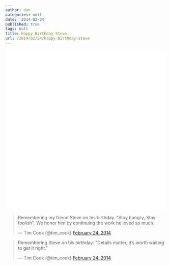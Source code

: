 ```yaml
---
author: dan
categories: null
date: '2014-02-24'
published: true
tags: null
title: Happy Birthday Steve
url: /2014/02/24/happy-birthday-steve
---
```



<script async src="//platform.twitter.com/widgets.js" charset="utf-8"></script>

<img class="lazy img-rounded img-responsive" src="data:image/gif;base64,R0lGODlhAQABAIABAP///wAAACwAAAAAAQABAAACAkQBADs=" alt="Steve Jobs" data-src="/assets/img/SteveJobsCloseUp-lg.jpg" width="750">

<div class="row">
  <div class="col-md-6">
    <blockquote class="twitter-tweet" lang="en"><p>Remembering my friend Steve on his birthday. &quot;Stay hungry, Stay foolish&quot;. We honor him by continuing the work he loved so much.</p>&mdash; Tim Cook (@tim_cook) <a href="https://twitter.com/tim_cook/statuses/437966455229804545">February 24, 2014</a></blockquote>
  </div>
  <div class="col-md-6">
    <blockquote class="twitter-tweet" lang="en"><p>Remembering Steve on his birthday: &quot;Details matter, it’s worth waiting to get it right.&quot;</p>&mdash; Tim Cook (@tim_cook) <a href="https://twitter.com/tim_cook/statuses/437966914170540032">February 24, 2014</a></blockquote>
  </div>
</div>